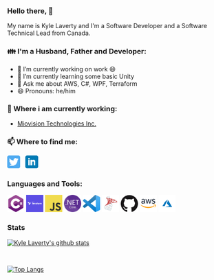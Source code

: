 ### Hello there, 👋

My name is Kyle Laverty and I'm a Software Developer and a Software Technical Lead from Canada.

### 👪 I'm a Husband, Father and Developer:
- 🔭 I’m currently working on work 😄
- 🌱 I’m currently learning some basic Unity
- 💬 Ask me about AWS, C#, WPF, Terraform
- 😄 Pronouns: he/him

### 💼 Where i am currently working:
- [Miovision Technologies Inc.](https://miovision.com/)

### 📫 Where to find me:
<p>
    <a href="https://twitter.com/k_laverty"><img height="30" src="https://github.com/kylelaverty/kylelaverty/blob/main/icon/twitter.png?raw=true"></a>&nbsp;&nbsp;
    <a href="https://www.linkedin.com/in/kylelaverty/"><img height="30" src="https://github.com/kylelaverty/kylelaverty/blob/main/icon/linkedin.png?raw=true"></a>
</p>


### Languages and Tools:
<code><img height="40" src="https://github.com/kylelaverty/kylelaverty/blob/main/icon/csharp.svg?raw=true"></code>
<code><img height="40" src="https://raw.githubusercontent.com/github/explore/80688e429a7d4ef2fca1e82350fe8e3517d3494d/topics/terraform/terraform.png"></code>
<code><img height="40" src="https://raw.githubusercontent.com/github/explore/80688e429a7d4ef2fca1e82350fe8e3517d3494d/topics/javascript/javascript.png"></code>
<code><img height="40" src="https://github.com/kylelaverty/kylelaverty/blob/main/icon/netcore.png?raw=true"></code>
<code><img height="40" src="https://github.com/kylelaverty/kylelaverty/blob/main/icon/vscode_1.35.png?raw=true"></code>
<code><img height="40" src="https://github.com/kylelaverty/kylelaverty/blob/main/icon/mssql.png?raw=true"></code>
<code><img height="40" src="https://raw.githubusercontent.com/github/explore/78df643247d429f6cc873026c0622819ad797942/topics/github/github.png"></code>
<code><img height="40" src="https://raw.githubusercontent.com/github/explore/80688e429a7d4ef2fca1e82350fe8e3517d3494d/topics/aws/aws.png"></code>
<code><img height="40" src="https://raw.githubusercontent.com/github/explore/80688e429a7d4ef2fca1e82350fe8e3517d3494d/topics/azure/azure.png"></code>

### Stats

[![Kyle Laverty's github stats](https://github-readme-stats.vercel.app/api?username=kylelaverty&count_private=true&show_icons=true)](https://github.com/anuraghazra/github-readme-stats)


<br/>

[![Top Langs](https://github-readme-stats.vercel.app/api/top-langs/?username=kylelaverty&count_private=true&layout=compact)](https://github.com/anuraghazra/github-readme-stats)